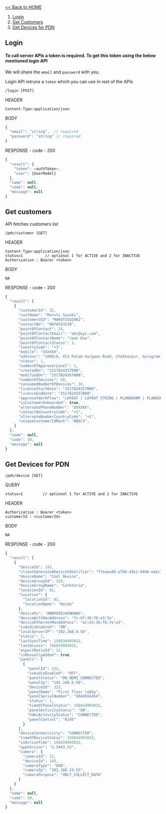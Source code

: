 [<< Back to HOME](README.md)

1. [Login](#login)
2. [Get Customers](#get-customers)
3. [Get Devices for PDN](#get-devices-for-pdn)

## Login

#### To call server APIs a token is required. To get this token using the below mentioned login API

We will share the `email` and `password` with you.

Login API retruns a `token` which you can use in rest of the APIs 

    /login [POST]
    
HEADER

    Content-Type:application/json
    
BODY
```javascript
{
  "email": "string",  // required
  "password": "string" // required
}
```

RESPONSE - code - 200
```javascript
{
  "result": {
    "token": <authToken>,
    "user": {UserModel}
  },
  "name": null,
  "code": null,
  "message": null  
}
```

## Get customers

API fetches customers list

    /pdn/customer [GET]

HEADER

    Content-Type:application/json
    status=1          // optional 1 for ACTIVE and 2 for INACTIVE
    Authorization : Bearer <token>
 
BODY
    
    NA
    
RESPONSE - code - 200
```javascript
{
  "result": [
    {
      "customerId": 32,
      "custName": "Maruti Suzuki",
      "customerUId": "MARUTISUZUKI",
      "contactNo": "9876543210",
      "pointOfContact": 24,
      "pointOfContactEmail": "abc@xyz.com",
      "pointOfContactName": "Jane Doe",
      "pointOfContactStatus": 1,
      "countryCode": "+1",
      "mobile": "XXXXXX",
      "address": "1089/A, Old Palam Gurgaon Road, Chakkarpur, Gurugram, Haryana 122001",
      "status": 1,
      "numberOfApproverLevel": 1,
      "createdOn": "1517824357000",
      "modifiedOn": "1517824357000",
      "numberOfDevices": 50,
      "consumedNumberOfDevices": 34,
      "licenceStartDate": "1517824357000",
      "licenceEndDate": "1517824357000",
      "approvalWorkFlow": "LAYOUT | LAYOUT_STRING | PLANOGRAM | PLANOGRAM_AND_LAYOUT | NONE",
      "isCustomerOnboarded": true,
      "alternatePhoneNumber": "XXXXXX",
      "contactNoCountryCode": "+1",
      "alternateNumberCountryCode": "+1",
      "uniqueCustomerIdMask": "AB6C3",
    }
  ],
  "name": null,
  "code": 20,
  "message": null
}
```
## Get Devices for PDN

    /pdn/device [GET]

QUERY

    status=1         // optional 1 for ACTIVE and 2 for INACTIVE

HEADER

    Authorization : Bearer <token>
    customerId : <customerId>


BODY

    NA

RESPONSE - code - 200
```javascript
{
  "result": [
    {
      "deviceId": 143,
      "clientGeneratedDeviceIdentifier": "77eaea49-a768-43e1-9446-e4ec76457c2f",
      "deviceName": "Cool Device",
      "deviceGroupId": 129,
      "deviceGroupName": "Cafeteria",
      "locationId": 82,
      "location": {
        "locationId": 82,
        "locationName": "Noida"
      },
      "deviceOs": "ANDROID|WINDOWS",
      "deviceWifiMacAddress": "fc:67:36:f6:a3:7e",
      "deviceEthernetMacAddress": "ac:e5:36:f6:7e:a3",
      "isAudioEnabled": "ON",
      "localServerIP": "192.168.0.54",
      "status": 1,
      "lastSyncTime": 156834993032,
      "lastAccess": 156834993032,
      "aspectRatioId": 12,
      "isManuallyAdded": true,
      "panels": [
        {
          "panelId": 132,
          "isAudioEnabled": "OFF",
          "panelStatus": "ON_HDMI_CONNECTED",
          "panelIp": "192.168.0.56",
          "deviceId": 323,
          "panelName": "First floor lobby",
          "panelSerialNumber": "SR445X4454",
          "status": 1,
          "timeOfPanelStatus": 156834993032,
          "panelActivityStatus": "ON",
          "hdmiActivityStatus": "CONNECTED",
          "panelControl": "RJ45"
        }
      ],
      "deviceConnectivity": "CONNECTED",
      "timeOfDeviceStatus": 156834993032,
      "inActiveTime": 156834993032,
      "appVersion": "2.5443.53",
      "camera": {
        "cameraId": 12,
        "deviceId": 143,
        "cameraType": "USB",
        "cameraIp": "192.168.23.55",
        "cameraPurpose": "ONLY_COLLECT_DATA"
      }
    }
  ],
  "name": null,
  "code": 20,
  "message": null
}
```
